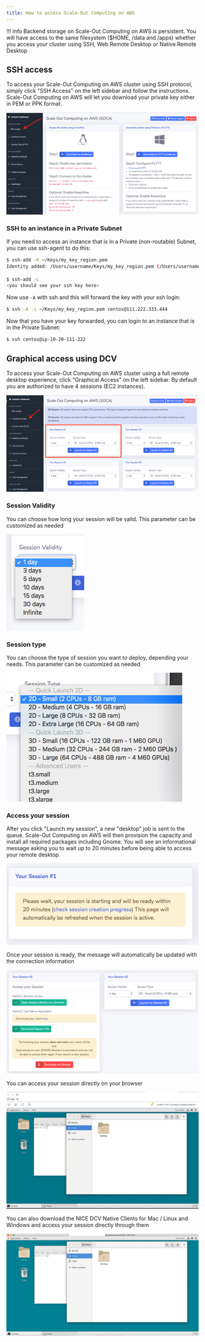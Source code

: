 ```yaml
---
title: How to access Scale-Out Computing on AWS
---
```


!!! info
    Backend storage on Scale-Out Computing on AWS is persistent. You will have access to the same filesystem ($HOME, /data and /apps) whether you access your cluster using SSH, Web Remote Desktop or Native Remote Desktop

## SSH access

To access your Scale-Out Computing on AWS cluster using SSH protocol, simply click  "SSH Access" on the left sidebar and follow the instructions. Scale-Out Computing on AWS will let you download your private key either in PEM or PPK format.

![](imgs//access-1.png)

### SSH to an instance in a Private Subnet

If you need to access an instance that is in a Private (non-routable) Subnet, you can use ssh-agent to do this:

~~~~bash hl_lines="4"
$ ssh-add -K ~/Keys/my_key_region.pem
Identity added: /Users/username/Keys/my_key_region.pem (/Users/username/Keys/my_key_region.pem)

$ ssh-add -L
<you should see your ssh key here>
~~~~

Now use ```-A``` with ssh and this will forward the key with your ssh login:

~~~~bash hl_lines="4"
$ ssh -A -i ~/Keys/my_key_region.pem centos@111.222.333.444
~~~~

Now that you have your key forwarded, you can login to an instance that is in the Private Subnet:
~~~~bash hl_lines="4"
$ ssh centos@ip-10-20-111-222
~~~~

## Graphical access using DCV

To access your Scale-Out Computing on AWS cluster using a full remote desktop experience, click "Graphical Access" on the left sidebar. By default you are authorized to have 4 sessions (EC2 instances).

![](imgs//access-2.png)

### Session Validity

You can choose how long your session will be valid. This parameter can be customized as needed

![](imgs//access-6.png)

### Session type

You can choose the type of session you want to deploy, depending your needs. This parameter can be customized as needed

![](imgs//access-4.png)

### Access your session

After you click "Launch my session", a new "desktop" job is sent to the queue. Scale-Out Computing on AWS will then provision the capacity and install all required packages including Gnome.
You will see an informational message asking you to wait up to 20 minutes before being able to access your remote desktop.

![](imgs//access-3.png)

Once your session is ready, the message will automatically be updated with the connection information

![](imgs//access-7.png)

You can access your session directly on your browser

![](imgs//access-8.png)

You can also download the NICE DCV Native Clients for Mac / Linux and Windows and access your session directly through them

![](imgs//access-9.png)
